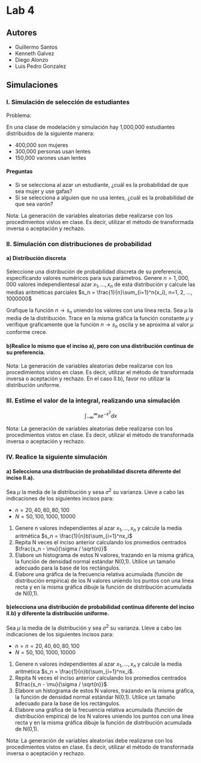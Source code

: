 # Lab 4 

## Autores

- Guillermo Santos
- Kenneth Galvez
- Diego Alonzo
- Luis Pedro Gonzalez 

## Simulaciones 


### I. Simulación de selección de estudiantes
Problema:

En una clase de modelación y simulación hay 1,000,000 estudiantes distribuidos de la siguiente manera:

- 400,000 son mujeres
- 300,000 personas usan lentes
- 150,000 varones usan lentes

#### Preguntas

- Si se selecciona al azar un estudiante, ¿cuál es la probabilidad de que sea mujer y use gafas?
- Si se selecciona a alguien que no usa lentes, ¿cuál es la probabilidad de que sea varón?


Nota: La generación de variables aleatorias debe realizarse con los procedimientos vistos en clase. Es decir, utilizar el método de transformada inversa o aceptación y rechazo.


### II. Simulación con distribuciones de probabilidad
#### a) Distribución discreta

Seleccione una distribución de probabilidad discreta de su preferencia, especificando valores numéricos para sus parámetros. Genere $n=1,000,000$ valores independientesal azar $x_1, ..., x_n$ de esta distribución y calcule las medias aritméticas parciales $s_n = \frac{1}{n}\sum_{i=1}^n{x_i}, n=1, 2, ..., 1000000$


Grafique la función $n\rightarrow s_n$ uniendo los valores con una línea recta. Sea $\mu$ la media de la distribución. Trace en la misma gráfica la función constante $\mu$ y verifique graficamente que la función $n\rightarrow s_n$ oscila y se aproxima al valor $\mu$ conforme crece. 

#### b)Realice lo mismo que el inciso a), pero con una distribución continua de su preferencia.

Nota: La generación de variables aleatorias debe realizarse con los procedimientos vistos en clase. Es decir, utilizar el método de transformada inversa o aceptación y rechazo. En el caso II.b), favor no utilizar la distribución uniforme.

### III. Estime el valor de la integral, realizando una simulación

$$\int_{-\infty}^{\infty}{xe^{-x^2}dx}$$

Nota: La generación de variables aleatorias debe realizarse con los procedimientos vistos en clase. Es decir, utilizar el método de transformada inversa o aceptación y rechazo.


### IV. Realice la siguiente simulación

#### a) Selecciona una distribución de probabilidad discreta diferente del inciso II.a).

Sea $\mu$ la media de la distribución y sesa $\sigma^2$ su varianza. Lleve a cabo las indicaciones de los siguientes incisos para: 

- $n=20, 40, 60, 80, 100$
- $N = 50, 100, 1000, 10000$

1. Genere n valores independientes al azar $x_1, ..., x_n$ y calcule la media aritmética $s_n = \frac{1}{n}b)\sum_{i=1}^nx_i$ 
2. Repita N veces el inciso anterior calculando los promedios centrados $\frac{s_n - \mu}{\sigma / \sqrt{n}}$
3. Elabore un histograma de estos N valores, trazando en la misma gráfica, la función de densidad normal estándar N(0,1). Utilice un tamaño adecuado para la base de los rectángulos.
4. Elabore una gráfica de la frecuencia relativa acumulada (función de distribución empírica) de los N valores uniendo los puntos con una línea recta y en la misma gráfica dibuje la función de distribución acumulada de N(0,1).

#### b)elecciona una distribución de probabilidad continua diferente del inciso II.b) y diferente la distribución uniforme.

Sea $\mu$ la media de la distribución y sea $\sigma^2$ su varianza. Lleve a cabo las indicaciones de los siguientes incisos para: 

- $n = n=20, 40, 60, 80, 100$
- $N=50, 100, 1000, 10000$


1. Genere n valores independientes al azar $x_1, ..., x_n$ y calcule la media aritmética $s_n = \frac{1}{n}b)\sum_{i=1}^nx_i$.
2. Repita N veces el inciso anterior calculando los promedios centrados $\frac{s_n - \mu}{\sigma / \sqrt{n}}$
3. Elabore un histograma de estos N valores, trazando en la misma gráfica, la función de densidad normal estándar N(0,1). Utilice un tamaño adecuado para la base de los rectángulos.
4. Elabore una gráfica de la frecuencia relativa acumulada (función de distribución empírica) de los N valores uniendo los puntos con una línea recta y en la misma gráfica dibuje la función de distribución acumulada de N(0,1).

Nota: La generación de variables aleatorias debe realizarse con los procedimientos vistos en clase. Es decir, utilizar el método de transformada inversa o aceptación y rechazo.
